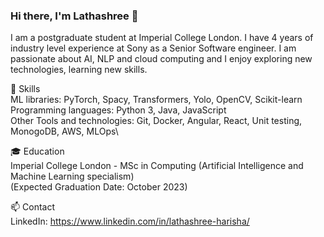 ### Hi there, I'm Lathashree 👋

<!--
**Lathashree01/lathashree01** is a ✨ _special_ ✨ repository because its `README.md` (this file) appears on your GitHub profile.

Here are some ideas to get you started:

- 🔭 I’m currently working on ...
- 🌱 I’m currently learning ...
- 👯 I’m looking to collaborate on ...
- 🤔 I’m looking for help with ...
- 💬 Ask me about ...
- 📫 How to reach me: ...
- 😄 Pronouns: ...
- ⚡ Fun fact: ...\
🔭 Current Projects
[Project 1](link to project)
[Project 2](link to project)
[Project 3](link to project)
Personal Website: [Your Website URL]
Email: [Your Email]
-->

I am a postgraduate student at Imperial College London. I have 4 years of industry level experience at Sony as a Senior Software engineer. I am passionate about AI, NLP and cloud computing and I enjoy exploring new technologies, learning new skills.

🌱 Skills\
ML libraries: PyTorch, Spacy, Transformers, Yolo, OpenCV, Scikit-learn\
Programming languages: Python 3, Java, JavaScript\
Other Tools and technologies: Git, Docker, Angular, React, Unit testing, MonogoDB, AWS, MLOps\


🎓 Education\
Imperial College London - MSc in Computing (Artificial Intelligence and Machine Learning specialism) \
(Expected Graduation Date: October 2023)

📫 Contact\
LinkedIn: https://www.linkedin.com/in/lathashree-harisha/
